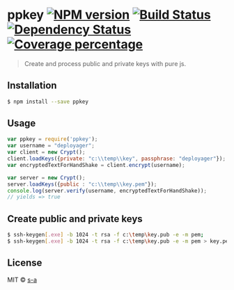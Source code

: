 # ppkey [![NPM version][npm-image]][npm-url] [![Build Status][travis-image]][travis-url] [![Dependency Status][daviddm-image]][daviddm-url] [![Coverage percentage][coveralls-image]][coveralls-url]
> Create and process public and private keys with pure js.

## Installation

```sh
$ npm install --save ppkey
```

## Usage

```js
var ppkey = require('ppkey');
var username = "deployager";
var client = new Crypt();
client.loadKeys({private: "c:\\temp\\key", passphrase: "deployager"});
var encryptedTextForHandShake = client.encrypt(username);

var server = new Crypt();
server.loadKeys({public : "c:\\temp\\key.pem"}); 
console.log(server.verify(username, encryptedTextForHandShake));
// yields => true 
```
## Create public and private keys
```sh
$ ssh-keygen[.exe] -b 1024 -t rsa -f c:\temp\key.pub -e -m pem;
$ ssh-keygen[.exe] -b 1024 -t rsa -f c:\temp\key.pub -e -m pem > key.pem;
```

## License

MIT © [s-a](https://github.com/s-a)


[npm-image]: https://badge.fury.io/js/ppkey.svg
[npm-url]: https://npmjs.org/package/ppkey
[travis-image]: https://travis-ci.org/s-a/ppkey.svg?branch=master
[travis-url]: https://travis-ci.org/s-a/ppkey
[daviddm-image]: https://david-dm.org/s-a/ppkey.svg?theme=shields.io
[daviddm-url]: https://david-dm.org/s-a/ppkey
[coveralls-image]: https://coveralls.io/repos/github/s-a/ppkey/badge.svg?branch=master
[coveralls-url]: https://coveralls.io/r/s-a/ppkey
